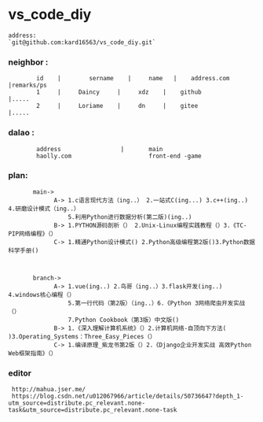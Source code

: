 # vs_code_diy
    address:
    `git@github.com:kard16563/vs_code_diy.git` 
### neighbor : 
            id    |        sername    |     name   |    address.com      |remarks/ps
            1     |     Daincy     |     xdz    |    github           |.....
            2     |     Loriame    |     dn     |    gitee            |.....

### dalao :
            address                 |       main           
            haolly.com                      front-end -game

### plan:
           main->
                 A-> 1.c语言现代方法（ing..） 2.一站式C(ing...) 3.c++(ing..) 4.研磨设计模式（ing..）
                     5.利用Python进行数据分析(第二版)(ing..)
                 B-> 1.PYTHON源码剖析（） 2.Unix-Linux编程实践教程（）3.《TC-PIP网络编程》（）
                 C-> 1.精通Python设计模式() 2.Python高级编程第2版()3.Python数据科学手册()
				 
				 
				 
           branch->
                 A-> 1.vue(ing..) 2.鸟哥（ing..）3.flask开发(ing..) 4.windows核心编程（）
                     5.第一行代码（第2版）（ing..）6.《Python 3网络爬虫开发实战（）
                     7.Python Cookbook（第3版）中文版()
                 B-> 1.《深入理解计算机系统》（）2.计算机网络-自顶向下方法( )3.Operating_Systems：Three_Easy_Pieces（）
                 C-> 1.编译原理_紫龙书第2版（）2.《Django企业开发实战 高效Python Web框架指南》（）

###  editor 
     http://mahua.jser.me/  
     https://blog.csdn.net/u012067966/article/details/50736647?depth_1-utm_source=distribute.pc_relevant.none-task&utm_source=distribute.pc_relevant.none-task